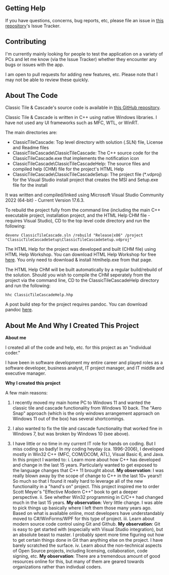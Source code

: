 ## Getting Help
If you have questions, concerns, bug reports, etc, please file an issue in [this repository](https://github.com/thf06037/ClassicTileCascade)'s Issue Tracker.

## Contributing
I'm currently mainly looking for people to test the application on a variety of PCs and let me know (via the Issue Tracker) whether 
they encounter any bugs or issues with the app.

I am open to pull requests for adding new features, etc. Please note that I may not be able to review these quickly.

## About The Code
Classic Tile & Cascade's source code is available in [this GitHub repository](https://github.com/thf06037/ClassicTileCascade).

Classic Tile & Cascade is written in C++ using native Windows libraries. 
I have not used any UI frameworks such as MFC, WTL, or WinRT.

The main directories are:
- ClassicTileCascade: Top level directory with solution (.SLN) file, License and Readme files
- ClassicTileCascade\ClassicTileCascade: The C++ source code for the ClassicTileCascade.exe that implements the
notification icon
- ClassicTileCascade\ClassicTileCascadeHelp: The source files and compiled help (CHM) file
for the project's HTML Help 
- ClassicTileCascade\ClassicTileCascadeSetup: The project file (*.vdproj) for the Visual Studio install project
that creates the MSI and Setup.exe file for the install 


It was written and compiled/linked using Microsoft Visual Studio Community 2022 (64-bit) - Current
Version 17.6.3.

To rebuild the project fully from the command line (including the main C++ executable project, installation project, 
and the HTML Help CHM file - requires Visual Studio), 
CD to the top level code directory and run the following:

`devenv ClassicTileCascade.sln /rebuild "Release|x86" /project "ClassicTileCascadeSetup\ClassicTileCascadeSetup.vdproj"`


The HTML Help for the project was developed and built (CHM file) 
using HTML Help Workshop. 
You can download HTML Help Workshop for free [here](https://web.archive.org/web/20210126113408/https://www.microsoft.com/en-us/download/details.aspx?id=21138).
You only need to download & install htmlhelp.exe from that page.

The HTML Help CHM will be built automatically by a regular build/rebuild of the solution. 
Should you wish to compile the CHM seperately from the project via the command line, 
CD to the ClassicTileCascadeHelp directory and run the following:

`hhc ClassicTileCascadeHelp.hhp`

A post build step for the project requires pandoc. You can download pandoc [here](https://pandoc.org/installing.html).

## About Me And Why I Created This Project
**About me**

I created all of the code and help, etc. for this project as an "individual coder."

I have been in software development my entire career and played roles as a software developer, 
business analyst, IT project manager, and IT middle and executive manager. 

**Why I created this project**

A few main reasons:

1. I recently moved my main home PC to Windows 11 and wanted the classic tile and cascade functionality from 
Windows 10 back. The "Aero Snap" approach (which is the only windows arrangement approach on Windows 11
out of the box) has several shortcomings. 

2. I also wanted to fix the tile and cascade functionality that worked
fine in Windows 7, but was broken by Windows 10 (see above).

3. I have little or no time in my current IT role for hands on coding. But I miss coding so badly! In my 
coding heyday (ca. 1996-2006), I developed mostly in Win32 C++ (MFC, COM/DCOM, ATL), Visual Basic 6, and 
Java. In this project I wanted to:
    i. Learn more about how C++ has developed and change in the last 15 years. Particularly wanted to 
get exposed to the language changes that C++ 11 brought about. **My observation**: I was really blown away
by the scope of change to C++ in the last 10+ years!! So much so that I found it really hard to 
leverage all of the new functionality in a "hand's on" project. This project inspired me
to order Scott Meyer's "Effective Modern C++" book to get a deeper perspective.
    ii. See whether Win32 programming in C/C++ had changed much in the last 15 years. **My observation**: Very 
little change. I was able to pick things up basically where I left them those many years ago. Based on what is 
available online, most developers have understandably moved to C#/WinForms/WPF for this type of project.
    iii. Learn about modern source code control using Git and Github. **My observation**: Git is easy to get 
started with (especially with Visual Studio integration), but an absolute beast to master. I probably spent
more time figuring out how to get certain things done in Git 
than anything else on the project. I have barely scratched the surface.
    iv. Learn about the non-technical aspects of Open Source projects, including licensing, collaboration,
code signing, etc. **My observation**: There are a tremendous amount of good resources online for this, but many of them
are geared towards organizations rather than indivdual coders. 